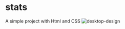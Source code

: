 # stats
A simple project with Html and CSS
![desktop-design](https://github.com/JibrilOla/stats/assets/131256665/4666ffe8-883e-42c9-89dc-e86a69e544e7)
